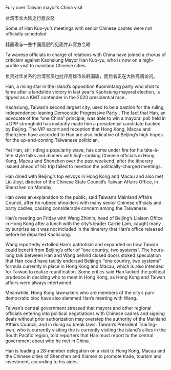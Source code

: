 Fury over Taiwan mayor’s China visit

台湾市长大陆之行惹众怒

Some of Han Kuo-yu’s meetings with senior Chinese cadres were not officially scheduled

韩国瑜与一些中国高层的见面并非官方会晤

Taiwanese officials in charge of relations with China have joined a chorus of criticism against Kaohsiung Mayor Han Kuo-yu, who is now on a high-profile visit to mainland Chinese cities.

负责对华关系的台湾官员也批评高雄市长韩国瑜，而后者正在大陆高调访问。


Han, a rising star in the island’s opposition Kuomintang party who shot to fame after a landslide victory in last year’s Kaohsiung mayoral election, is tipped as a KMT contender in the 2020 presidential race.

Kaohsiung, Taiwan’s second largest city, used to be a bastion for the ruling, independence-leaning Democratic Progressive Party . The fact that Han, an advocate of the “one China” principle, was able to win a mayoral poll held in a DPP stronghold has instantly made him a presidential candidate backed by Beijing. The VIP escort and reception that Hong Kong, Macau and Shenzhen have accorded to Han are also indicative of Beijing’s high hopes for the up-and-coming Taiwanese politician.

Yet Han, still riding a popularity wave, has come under fire for his tête-à-tête style talks and dinners with high-ranking Chinese officials in Hong Kong, Macau and Shenzhen over the past weekend, after the itinerary issued ahead of his trip failed to mention the politically-charged meetings.

Han dined with Beijing’s top envoys in Hong Kong and Macau and also met Liu Jieyi, director of the Chinese State Council’s Taiwan Affairs Office, in Shenzhen on Monday.

Han owes an explanation to the public, said Taiwan’s Mainland Affairs Council, after he rubbed shoulders with many senior Chinese officials and party cadres, causing considerable concern among the Taiwanese.

Han’s meeting on Friday with Wang Zhimin, head of Beijing’s Liaison Office in Hong Kong after a lunch with the city’s leader Carrie Lam, caught many by surprise as it was not included in the itinerary that Han’s office released before he departed Kaohsiung.

Wang reportedly extolled Han’s patriotism and expanded on how Taiwan could benefit from Beijing’s offer of “one country, two systems”.
The hours-long talk between Han and Wang behind closed doors stoked speculation that Han could have tacitly endorsed Beijing’s “one country, two systems” formula currently in place in Hong Kong and Macau, which is also intended for Taiwan to realize reunification. Some critics said Han lacked the political prudence in deciding who to meet in Hong Kong, as Hong Kong and Taiwan affairs were always intertwined.

Meanwhile, Hong Kong lawmakers who are members of the city’s pan-democratic bloc have also slammed Han’s meeting with Wang.

Taiwan’s central government stressed that mayors and other regional officials entering into political negotiations with Chinese cadres and signing deals without prior authorization may overstep the authority of the Mainland Affairs Council, and in doing so break laws.
Taiwan’s President Tsai Ing-wen, who is currently visiting the is currently visiting the island’s allies in the South Pacific region, told reporters that Han must report to the central government about who he met in China.

Han is leading a 28-member delegation on a visit to Hong Kong, Macau and the Chinese cities of Shenzhen and Xiamen to promote trade, tourism and investment, according to his aides.

